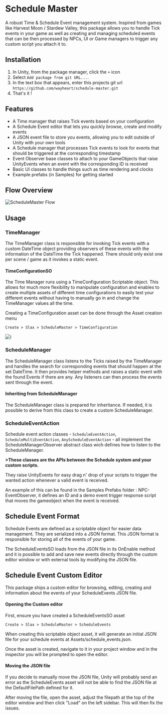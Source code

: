 # Schedule Master

A robust Time & Schedule Event management system. Inspired from games like Harvest Moon / Stardew Valley, this package allows you to handle Tick events in your game as well as creating and managing scheduled events that can be then processed by NPCs, UI or Game managers to trigger any custom script you attach it to.

## Installation

1. In Unity, from the package manager, click the `+` icon
2. Select `Add package from git URL...`.
3. In the text box that appears, enter this projects git url `https://github.com/wayheart/schedule-master.git`
4. That's it !

## Features

- A Time manager that raises Tick events based on your configuration
- A Schedule Event editor that lets you quickly browse, create and modify events
- A JSON event file to store you events, allowing you to edit outside of Unity with your own tools
- A Schedule manager that processes Tick events to look for events that should be triggered at the corresponding timestamp
- Event Observer base classes to attach to your GameObjects that raise UnityEvents when an event with the corresponding ID is received
- Basic UI classes to handle things such as time rendering and clocks
- Example prefabs (in Samples) for getting started

## Flow Overview

![ScheduleMaster Flow](./Documentation/Flow.png)

## Usage

### TimeManager

The TimeManager class is responsible for invoking Tick events with a custom DateTime object providing observers of these events with the information of the DateTime the Tick happened. There should only exist one per scene / game as it invokes a static event.

#### TimeConfigurationSO

The Time Manager runs using a TimeConfiguration Scriptable object. This allows for much more flexibility to manipulate configuration and enables to create multiple assets of different time configurations to easily test your different events without having to manually go in and change the TimeManager values all the time.

Creating a TimeConfiguration asset can be done through the Asset creation menu
```
Create > Slax > ScheduleMaster > TimeConfiguration
```
![i](./Documentation/docs_timeConfigurationAsset.png)

### ScheduleManager

The ScheduleManager class listens to the Ticks raised by the TimeManager and handles the search for corresponding events that should happen at the set DateTime. It then provides helper methods and raises a static event with the found Events if there are any. Any listeners can then process the events sent through the event.

#### Inheriting from ScheduleManager

The ScheduleManager class is prepared for inheritance. If needed, it is possible to derive from this class to create a custom ScheduleManager.

### ScheduleEventAction

Schedule event action classes - `ScheduleEventAction`, `ScheduleMultiEventAction`, `AnyScheduleEventAction` - all implement the ScheduleManagerObserver abstract class wich defines how to listen to the ScheduleManager. 

**>These classes are the APIs between the Schedule system and your custom scripts.**

 They raise UnityEvents for easy drag n' drop of your scripts to trigger the wanted action whenever a valid event is received.

An example of this can be found in the Samples Prefabs folder : NPC-EventObserver, it defines an ID and a demo event trigger response script that moves the gameobject when the event is received.

## Schedule Event Format

Schedule Events are defined as a scriptable object for easier data management. They are serialized into a JSON format. This JSON format is responsible for storing all of the events of your game. 

The ScheduleEventsSO loads from the JSON file in its OnEnable method and it is possible to add and save new events directly through the custom editor window or with external tools by modifying the JSON file.

## Schedule Event Custom Editor

This package ships a custom editor for browsing, editing, creating and information about the events of your ScheduleEvents JSON file.

#### Opening the Custom editor
First, ensure you have created a ScheduleEventsSO asset
```
Create > Slax > ScheduleMaster > ScheduleEvents
```
When creating this scriptable object asset, it will generate an initial JSON file for your schedule events at Assets/schedule_events.json.

Once the asset is created, navigate to it in your project window and in the inspector you will be prompted to open the editor.

#### Moving the JSON file

If you decide to manually move the JSON file, Unity will probably send an error as the ScheduleEvents asset will not be able to find the JSON file at the DefaultFilePath defined for it.

After moving the file, open the asset, adjust the filepath at the top of the editor window and then click "Load" on the left sidebar. This will then fix the issues.
